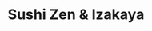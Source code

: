 ---
layout: place
title: "Sushi Zen & Izakaya"
permalink: /florida/sunny-isles-beach/sushi-zen-izakaya.html
stateAbbr: FL
stateName: Florida
cityName: Sunny Isles Beach
seo:
  name: "Sushi Zen & Izakaya"
  type: Restaurant
  links: http://www.sushizenizakaya.com/
description: "Looking for sushi in Sunny Isles Beach, Florida? Check out Sushi Zen & Izakaya for a delightful Japanese dining experience. Enjoy a variety of sushi and othe..."
place_id: ChIJqQ097eCs2YgRCI61kwalR4A
photos:
  - name: >-
      places/ChIJqQ097eCs2YgRCI61kwalR4A/photos/AeeoHcKoBlwqE7516actw44gK7cW7tpYX3bYkJqgbByUt89-6popCmpNOEYlaOKTA8W6h3T1uU6Awkb5aorW22cUOV1yWi14AnPZ4l7Lm63AmlOSQ6ibw8wJfFLEi3CcEGtALlW7UypAEYnfvAe5fWmXIP6-rFscYGA8aV5aX8zpL8jh0iIhM7CxxIRbT1z1mqNu1XfBeFVxRSdxKcY7Zox4ZXYXlmUNwGFNXHjTk5CHrDOmh8At3EY4EO9GtDZljdv4V27RuTvPnDKDc9wmsFzKOUcW-h7Ey4YU58obyhYY1g2h4WsMQydrdT_sEv2LWstCXgCjCMtjpGjzdB3LLz0juDktmX_kChRwRLkRzzuyinfW86Bdiqx_DIhP9S831ypOk92wD5WNUtHicvcEfpML7tzxdTZp_NjvFUBNj4dY8g887k6d
    widthPx: 4032
    heightPx: 3024
    authorAttributions:
      - displayName: J C (61)
        uri: https://maps.google.com/maps/contrib/104412749952095870141
        photoUri: >-
          https://lh3.googleusercontent.com/a-/ALV-UjU9XohAZXEGA0DQrVyKCIgLJGG3eQw6OTrmTTcjv-EcWMUQ9bHW5A=s100-p-k-no-mo
    flagContentUri: >-
      https://www.google.com/local/imagery/report/?cb_client=maps_api_places.places_api&image_key=!1e10!2sCIHM0ogKEICAgICEr-iU9wE&hl=en-US
    googleMapsUri: >-
      https://www.google.com/maps/place//data=!3m4!1e2!3m2!1sCIHM0ogKEICAgICEr-iU9wE!2e10!4m2!3m1!1s0x88d9ace0ed3d0da9:0x8047a50693b58e08
  - name: >-
      places/ChIJqQ097eCs2YgRCI61kwalR4A/photos/AeeoHcKYbM5xoEP5vSCAx-6CBzwd_WylzxGSCUbRPOzCgFuqGItiJbDgMU2bsoGN84RUZkHii-x9qeiB90wZS_hC-p2IM7ILowh10a724SwHxvXt0ZtlCCQFUSeiYcN3yY15pqwyvDDynAzd-D54DHatXiRtmMiKjE275tjQ_-QdmEWgliB1ZNz70Ens5htZAuHAdMI7hDhgyNaGlDVxzQzI4KUAxOnncXc5QbxE-4FLtYxFOv3TITzsNPoxJrQjrI48bXg2rq9m1GZ4xDzj-fv4rNPPCJTPTr5X95F_Gffr4uv6fw
    widthPx: 1125
    heightPx: 633
    authorAttributions:
      - displayName: Sushi Zen & Izakaya
        uri: https://maps.google.com/maps/contrib/116506255039633540017
        photoUri: >-
          https://lh3.googleusercontent.com/a-/ALV-UjWtr_RqfsEPapGM_C2kJNzIHLTdr1mJtYO8Go2MXUDHzNIth18=s100-p-k-no-mo
    flagContentUri: >-
      https://www.google.com/local/imagery/report/?cb_client=maps_api_places.places_api&image_key=!1e10!2sAF1QipOBRFzc9CsKDBZWDIWuMSRu9DwFj-q7aFzXpHu3&hl=en-US
    googleMapsUri: >-
      https://www.google.com/maps/place//data=!3m4!1e2!3m2!1sAF1QipOBRFzc9CsKDBZWDIWuMSRu9DwFj-q7aFzXpHu3!2e10!4m2!3m1!1s0x88d9ace0ed3d0da9:0x8047a50693b58e08
  - name: >-
      places/ChIJqQ097eCs2YgRCI61kwalR4A/photos/AeeoHcKiu71R4pdfjSd1VypEc-i3xeVV2YZXQvwx3Vrkwuzd7qzZH-XHiFKn_napjobeLdPuXUCr1U4lLGZuCLhA6x_kzEuQXf-voD4yf982fD9KZJePn1RysnUe9nzGfGJhLdgoR9-XgYjFh071tKVBWaoBOWo1GGz479PDvQ_rIAOCbIz35-U1eYenO67AaZqnL20QV883D0z6BMe4lDpBLeedZktwAeOkQLw8cerm15_k5LPYJlFc2dOWtW2Kq8EBBLZbg-nOrhINtBpsrYjjYOEjWt_Tbf-3_Hi3RlvxlMB6a6rOW4I78iAQwIvJx8z3Io2Ng90IEWsJRMFK48SJw-RtFqGKPKlvnA69zRMHR189WGy5P45pX0lwc20p02AXhwMQ8ylLFb9vwJNETlBPqZ9HKlSOjZ_J2gIUlgSBvX-uvg
    widthPx: 4800
    heightPx: 3600
    authorAttributions:
      - displayName: Anastasia Rosa
        uri: https://maps.google.com/maps/contrib/105893473564176051833
        photoUri: >-
          https://lh3.googleusercontent.com/a-/ALV-UjVfPTTRWfdPjE2T53cqHUt65XQVZc1yaN3gOz76oHZ1_E5x1mzF=s100-p-k-no-mo
    flagContentUri: >-
      https://www.google.com/local/imagery/report/?cb_client=maps_api_places.places_api&image_key=!1e10!2sCIHM0ogKEICAgMDQm8HxZg&hl=en-US
    googleMapsUri: >-
      https://www.google.com/maps/place//data=!3m4!1e2!3m2!1sCIHM0ogKEICAgMDQm8HxZg!2e10!4m2!3m1!1s0x88d9ace0ed3d0da9:0x8047a50693b58e08
  - name: >-
      places/ChIJqQ097eCs2YgRCI61kwalR4A/photos/AeeoHcIAgT7ucr2wzVY7NHeuEuX3yWGOlRg2XQfjixb0d5iV9YprAznRJJi_A6xwowBZ4Zn6jobmdZK1oRjEMu-3PZN-wXA10gnFe4jngEqewimKVCBqbz8VRtIad8WS0p7k8-Wrazkw7UF27NVJryV8H9lWi95lvQwk404ZHyIVrkNVJlbfzSmElokptAwj6wUfxtqrOwHJHFltj-J8ufWgKkglC96K0Yq-dUpwvW0ysoOVP9ngksNQYf0ST2SxoctkB7RLwO-L3AEuKoXpQuu6PWnF_Wl75TDuYjrZDPHbzo6y5NPo_gjrL7YpXFkVyRmChSjD9QJ0_oOOA-m62sOSQL_GI6NeK1at1HahU1_dDsJaTBeEuXvVY3bZrbsdTImqXW92W6TVA2d4_ZJJ6EWkObCbooDGUmr1by0V3vPtJw7acQ
    widthPx: 4032
    heightPx: 3024
    authorAttributions:
      - displayName: christian svensson
        uri: https://maps.google.com/maps/contrib/105078788736719548363
        photoUri: >-
          https://lh3.googleusercontent.com/a/ACg8ocLFIhnT84O4tbp6ZElyv-HIW1iYLsn0XVX-PgB3DztH340I4A=s100-p-k-no-mo
    flagContentUri: >-
      https://www.google.com/local/imagery/report/?cb_client=maps_api_places.places_api&image_key=!1e10!2sCIHM0ogKEICAgIC9vZDnXA&hl=en-US
    googleMapsUri: >-
      https://www.google.com/maps/place//data=!3m4!1e2!3m2!1sCIHM0ogKEICAgIC9vZDnXA!2e10!4m2!3m1!1s0x88d9ace0ed3d0da9:0x8047a50693b58e08
  - name: >-
      places/ChIJqQ097eCs2YgRCI61kwalR4A/photos/AeeoHcKiQ4baChMPtwNxo9fT--PeKVffPvyHsEzgFDBEHiKLSfTe3aBMljjuHqoSE28I5gr5zmr1jNnGThCLA2w8Aecc6R1BozzK8at_dGyKnScgal_l0JDPdkojYInmN98M__8LIsDyUMRDOJtw8URe-EKrmIXDxPwoZSazGgLIiCkPxqVO-RuXvnC3Dqsl2-4UAdZ0ISRHwiZNdbtQshH_kWvQ1nA2nmqfWzkqv3Bco2b9b0JRZ_rtG53LO7bJQWyceZ4x_9ZnzGzdN4MvvUlG-NYHeNQW3_PopF5eiQKgYw_UChtmNDhNe5ymWQb1h5K_ISu1DijkXk8a0UaQiYN6ciRb04Co24HUqxzDzOVa2O5N8QQusTXl2TinjUh_di9qb-DCO5qnXkuTeJlqIBy5VcBCsWG5I8cm7X1zAhkRBeVjKwo
    widthPx: 4032
    heightPx: 3024
    authorAttributions:
      - displayName: Victoria Pham
        uri: https://maps.google.com/maps/contrib/106214506096105181891
        photoUri: >-
          https://lh3.googleusercontent.com/a-/ALV-UjWqbPvh-aUb7w4bYRejLWWnO2WLW3r-g5OaB7M0leQk6CcM2am1=s100-p-k-no-mo
    flagContentUri: >-
      https://www.google.com/local/imagery/report/?cb_client=maps_api_places.places_api&image_key=!1e10!2sCIHM0ogKEICAgICzlvCK2wE&hl=en-US
    googleMapsUri: >-
      https://www.google.com/maps/place//data=!3m4!1e2!3m2!1sCIHM0ogKEICAgICzlvCK2wE!2e10!4m2!3m1!1s0x88d9ace0ed3d0da9:0x8047a50693b58e08
  - name: >-
      places/ChIJqQ097eCs2YgRCI61kwalR4A/photos/AeeoHcL4_UloSv4DxVeloMTVGpbtGzDaSGI2ECaXFN5ZSiWSoJzdsk0lnjEXnmtzSGDutdxItb3ZnvVW6OGMNwzAKWQX1HDVDadd95fE9x-Dt4o1gi8J-FoWm2VQh2Phpo6pvJdd2BITnFT89Yif69KOpdgQsKIIiqPkGkYHzwT83pr32IKhSy8mzAJr9v-gPHmk4_fBI6TwTaFmcDRwOHWkEKvh47UakU9esmT7re6YOQU2LJVwGxLkC8eTVvRlL2xyy7ct0YkmYfnNOfUSsYH7shjuIbA_hwX32-tnUziqLeP9zw
    widthPx: 3544
    heightPx: 3021
    authorAttributions:
      - displayName: Sushi Zen & Izakaya
        uri: https://maps.google.com/maps/contrib/116506255039633540017
        photoUri: >-
          https://lh3.googleusercontent.com/a-/ALV-UjWtr_RqfsEPapGM_C2kJNzIHLTdr1mJtYO8Go2MXUDHzNIth18=s100-p-k-no-mo
    flagContentUri: >-
      https://www.google.com/local/imagery/report/?cb_client=maps_api_places.places_api&image_key=!1e10!2sAF1QipP6Rvkxlg7odPul65TlU74c88odYK05viZaKylP&hl=en-US
    googleMapsUri: >-
      https://www.google.com/maps/place//data=!3m4!1e2!3m2!1sAF1QipP6Rvkxlg7odPul65TlU74c88odYK05viZaKylP!2e10!4m2!3m1!1s0x88d9ace0ed3d0da9:0x8047a50693b58e08
  - name: >-
      places/ChIJqQ097eCs2YgRCI61kwalR4A/photos/AeeoHcLgg7ku1iWfKtgHOy1huaYH1eJJmb8Kjz_fXrCpUy9zKwUIPeJC0_7_6R_W4ft_CBRFafYDmX5xKWJkmIulPw3mvgh8uLHAzRguY6ASs-u0a1JUwLrgJXSfVlws74YmqnFc1tA7fYCexSZb5naDh9TNN1cBjLqLsGLiZEnoy5Mb5tvIFRMPNtF1XJAevTGmN1k3FNBxqOE8Rx9VS7N32i8UioSFWTSVmXeaS9HCKpG9wjp9_EGoRLQEH28Op1iR9prsgst7oCAEfJjh7ZLzfpcEFQC3pQs-NBu_inGxjv9ozg
    widthPx: 3656
    heightPx: 2992
    authorAttributions:
      - displayName: Sushi Zen & Izakaya
        uri: https://maps.google.com/maps/contrib/116506255039633540017
        photoUri: >-
          https://lh3.googleusercontent.com/a-/ALV-UjWtr_RqfsEPapGM_C2kJNzIHLTdr1mJtYO8Go2MXUDHzNIth18=s100-p-k-no-mo
    flagContentUri: >-
      https://www.google.com/local/imagery/report/?cb_client=maps_api_places.places_api&image_key=!1e10!2sAF1QipNYIBcCzkL2ioUSY_jbfwGrt9nsaX_cLbjeK_Q8&hl=en-US
    googleMapsUri: >-
      https://www.google.com/maps/place//data=!3m4!1e2!3m2!1sAF1QipNYIBcCzkL2ioUSY_jbfwGrt9nsaX_cLbjeK_Q8!2e10!4m2!3m1!1s0x88d9ace0ed3d0da9:0x8047a50693b58e08
  - name: >-
      places/ChIJqQ097eCs2YgRCI61kwalR4A/photos/AeeoHcL3PJiP0ruS777TubFLNmclg29Omh___xYR9sBwR_Q14nnC4UaIp74YB_EQL6IMb8VrRIAs8KiDatyTUTiNtuRxBEfO1zAjOpzHDTwUvWYJiyCe9xQXLOOOSf9wgE-Iz5p6eyJq-zb33XBLxdahxhg781ezZYvaGt7RViLUwIxDaSOLq6zvEC1cuWIyZpJ2ySawZM2ORUdBYqw-CcLHwGBZBTyXYg41zxQJDT15ipHg-r430lzslyacXOOc4_BnlF-kRT8kwRDbo_t5FZJnJL1iKv_OB4ddjHjIcGGqzE4ZCBSWi0jwO11Fpkiy657xEJa57hvTsFX6kNrJuuD2UBadm6Us4T2A_JqL9HylAhs5_vgKuhWoW5p0dH628uWcZINVEfpSncHf_8s9rNY-67uUVUgvtEVzr1isAXT3SCF9xQ
    widthPx: 4032
    heightPx: 3024
    authorAttributions:
      - displayName: Judy Sun
        uri: https://maps.google.com/maps/contrib/112429995939500082515
        photoUri: >-
          https://lh3.googleusercontent.com/a-/ALV-UjUoEWD_fmSh8zHKXtpR41fSHNXJHFGEGkNkkSKOpKvt57F6o9Gc=s100-p-k-no-mo
    flagContentUri: >-
      https://www.google.com/local/imagery/report/?cb_client=maps_api_places.places_api&image_key=!1e10!2sCIHM0ogKEICAgIDpqY2WJg&hl=en-US
    googleMapsUri: >-
      https://www.google.com/maps/place//data=!3m4!1e2!3m2!1sCIHM0ogKEICAgIDpqY2WJg!2e10!4m2!3m1!1s0x88d9ace0ed3d0da9:0x8047a50693b58e08
  - name: >-
      places/ChIJqQ097eCs2YgRCI61kwalR4A/photos/AeeoHcK2ANzD0czqdr7udpV0h4r94r1pjwoOMeuOipy4iI1glbMukoDjea0-nQFwqo8tsbhWbCPVun163A3hE7of-e665ti_U2bANNkQRE0nFQMkF1VQHrFyxPluAO75-qkWTgFYERMWo0iK50wZGlLg6aQIHdPWK_KoFwjD2vfUjQfhi6YCmR-TDpz59shnIldqMPr10NgSQKliVgfecWECBO7-M71nC2CojKC0C0vkw0D4yGS7RvssBfJt3w-eZCK5ND5DzixGzZxh7MfBeuDEy1-Z9xWsUxmko9K5Ucf33QVA6utBH5KhF6_w-CnejqUn6I_xwpz55-lgjh6WCkbVaIWW0-k9nmgkYUZVCrwJa6DtAqk2CyYSdgmxRWh4ttSJTXeEbocfnqP1y1yJZc6WxbRgnA6KHWjgyyPhP-P4iLQD2J6N
    widthPx: 3600
    heightPx: 4800
    authorAttributions:
      - displayName: Tatsiana Nelipovich
        uri: https://maps.google.com/maps/contrib/115143997460983250624
        photoUri: >-
          https://lh3.googleusercontent.com/a-/ALV-UjV0dAthMLW-5gM_9f26A8QZ4D5jPqiJzQCxpNRNiSVcDyjRkijL=s100-p-k-no-mo
    flagContentUri: >-
      https://www.google.com/local/imagery/report/?cb_client=maps_api_places.places_api&image_key=!1e10!2sCIHM0ogKEICAgICfjqCf-QE&hl=en-US
    googleMapsUri: >-
      https://www.google.com/maps/place//data=!3m4!1e2!3m2!1sCIHM0ogKEICAgICfjqCf-QE!2e10!4m2!3m1!1s0x88d9ace0ed3d0da9:0x8047a50693b58e08
  - name: >-
      places/ChIJqQ097eCs2YgRCI61kwalR4A/photos/AeeoHcIFItmv7_SX0c4_vqr0KPEG2CiEO11S6Otj7i_5i-ZEzxY_KRhHLrisCIj1IHbGejuU-rw-JQayfl9aADVE6P_qHWo6a9mJCJbzxVNl47VY21uF5d2XfkA755MsEl9cSWg9uvPFs4knHK-gYwEMyTXSRpd5Y1PoF97S57QT_05gaKoGYODaFJ56NKDb3Ym_QHmDFLasUWH_gxDYweZiDXWX32zV-kNJlrv3RAKz-O3OTMuP6H7WHk1ndc1kzdxA7qmAIFt_Xl_YqetNXjnKrgs_skQ7teRFOyOLz_k3hWB08ZNV9pI-aVXFYIv602QH69zY416BbBQtBDHftgGxydF08ie8r7KN1CfakwBxX2dDTtj6OnSuRybc0Lpbi3we1S37OLcxxa4iWkQ0C8wuSSqLv7ZBcGxrA8BF-Dqla4voBmy3
    widthPx: 3024
    heightPx: 4032
    authorAttributions:
      - displayName: I Stark
        uri: https://maps.google.com/maps/contrib/113338648081761686009
        photoUri: >-
          https://lh3.googleusercontent.com/a-/ALV-UjUNNgtZIg-Zth9afgYY_FL2d9Nb5F5aJlQjiFmqKyqi4OLLQCKn=s100-p-k-no-mo
    flagContentUri: >-
      https://www.google.com/local/imagery/report/?cb_client=maps_api_places.places_api&image_key=!1e10!2sCIHM0ogKEICAgIDH0IeRmAE&hl=en-US
    googleMapsUri: >-
      https://www.google.com/maps/place//data=!3m4!1e2!3m2!1sCIHM0ogKEICAgIDH0IeRmAE!2e10!4m2!3m1!1s0x88d9ace0ed3d0da9:0x8047a50693b58e08
address: 18090 Collins Ave T-23, Sunny Isles Beach, FL 33160, USA
street: 18090 Collins Ave T-23
city: Sunny Isles Beach
state: FL
zip: '33160'
country: USA
neighborhood: null
latitude: '25.943305'
longitude: '-80.122470'
accessibility_options:
  wheelchairAccessibleParking: true
  wheelchairAccessibleEntrance: true
  wheelchairAccessibleRestroom: true
  wheelchairAccessibleSeating: true
business_status: OPERATIONAL
name: Sushi Zen & Izakaya
google_maps_links:
  directionsUri: >-
    https://www.google.com/maps/dir//''/data=!4m7!4m6!1m1!4e2!1m2!1m1!1s0x88d9ace0ed3d0da9:0x8047a50693b58e08!3e0
  placeUri: https://maps.google.com/?cid=9243538207867768328
  writeAReviewUri: >-
    https://www.google.com/maps/place//data=!4m3!3m2!1s0x88d9ace0ed3d0da9:0x8047a50693b58e08!12e1
  reviewsUri: >-
    https://www.google.com/maps/place//data=!4m4!3m3!1s0x88d9ace0ed3d0da9:0x8047a50693b58e08!9m1!1b1
  photosUri: >-
    https://www.google.com/maps/place//data=!4m3!3m2!1s0x88d9ace0ed3d0da9:0x8047a50693b58e08!10e5
primary_type: Sushi Restaurant
opening_hours:
  regular: null
  current: null
secondary_opening_hours:
  regular:
    weekdayDescriptions: null
    type: null
  current:
    weekdayDescriptions: null
    type: null
phone: (305) 466-4663
price_level: null
price_range: $10 &ndash; $20
rating: '4.7'
rating_count: 911
website: http://www.sushizenizakaya.com/
reviews:
  - name: >-
      places/ChIJqQ097eCs2YgRCI61kwalR4A/reviews/ChdDSUhNMG9nS0VJQ0FnSUNfMXRXdzF3RRAB
    relativePublishTimeDescription: 2 months ago
    rating: 5
    text:
      text: >-
        After yet another delayed Air Canada flight (par for the course), we
        decided to make the most of our extra time by grabbing a light meal.
        This sushi restaurant, highly rated and conveniently close to our hotel,
        seemed like the perfect spot—and it didn’t disappoint!


        From the moment we arrived, the friendly service and relaxed, clean
        atmosphere set the tone for a great dining experience.


        We started with the crab Rangoon appetizer, and Miso soup, followed by a
        refreshing Kani salad and a selection of sushi rolls: spicy tuna,
        dragon, eel jalapeño, and the Hamachi Rock and Roll. Every bite was
        fresh, flavorful, and clearly made with care. A special shoutout to the
        spice level—it had a bolder kick than we’re used to, but in the best way
        possible.


        All in all, a fantastic meal. If we’re ever in the area again, we’d
        happily return!
      languageCode: en
    originalText:
      text: >-
        After yet another delayed Air Canada flight (par for the course), we
        decided to make the most of our extra time by grabbing a light meal.
        This sushi restaurant, highly rated and conveniently close to our hotel,
        seemed like the perfect spot—and it didn’t disappoint!


        From the moment we arrived, the friendly service and relaxed, clean
        atmosphere set the tone for a great dining experience.


        We started with the crab Rangoon appetizer, and Miso soup, followed by a
        refreshing Kani salad and a selection of sushi rolls: spicy tuna,
        dragon, eel jalapeño, and the Hamachi Rock and Roll. Every bite was
        fresh, flavorful, and clearly made with care. A special shoutout to the
        spice level—it had a bolder kick than we’re used to, but in the best way
        possible.


        All in all, a fantastic meal. If we’re ever in the area again, we’d
        happily return!
      languageCode: en
    authorAttribution:
      displayName: Peter N
      uri: https://www.google.com/maps/contrib/117517943473285855656/reviews
      photoUri: >-
        https://lh3.googleusercontent.com/a-/ALV-UjUL8vQWdRmo4cy1oOPGsx1zfHENpzi8FqkO690CM-Z_Nph_3hSMxw=s128-c0x00000000-cc-rp-mo-ba5
    publishTime: '2025-01-16T00:21:39.660772Z'
    flagContentUri: >-
      https://www.google.com/local/review/rap/report?postId=ChdDSUhNMG9nS0VJQ0FnSUNfMXRXdzF3RRAB&d=17924085&t=1
    googleMapsUri: >-
      https://www.google.com/maps/reviews/data=!4m6!14m5!1m4!2m3!1sChdDSUhNMG9nS0VJQ0FnSUNfMXRXdzF3RRAB!2m1!1s0x88d9ace0ed3d0da9:0x8047a50693b58e08
  - name: >-
      places/ChIJqQ097eCs2YgRCI61kwalR4A/reviews/ChZDSUhNMG9nS0VJQ0FnTURRbThILWJ3EAE
    relativePublishTimeDescription: a month ago
    rating: 5
    text:
      text: >-
        If you’re looking for amazing sushi, this place is a must-try! Sashimi
        Mori had the freshest fish, and the Lobster Bomb Roll was absolutely
        delicious.The service is friendly and fast, and the atmosphere is great
        for a casual meal or a special night out. Highly recommend!
      languageCode: en
    originalText:
      text: >-
        If you’re looking for amazing sushi, this place is a must-try! Sashimi
        Mori had the freshest fish, and the Lobster Bomb Roll was absolutely
        delicious.The service is friendly and fast, and the atmosphere is great
        for a casual meal or a special night out. Highly recommend!
      languageCode: en
    authorAttribution:
      displayName: Anastasia Rosa
      uri: https://www.google.com/maps/contrib/105893473564176051833/reviews
      photoUri: >-
        https://lh3.googleusercontent.com/a-/ALV-UjVfPTTRWfdPjE2T53cqHUt65XQVZc1yaN3gOz76oHZ1_E5x1mzF=s128-c0x00000000-cc-rp-mo-ba4
    publishTime: '2025-03-14T13:21:52.957014Z'
    flagContentUri: >-
      https://www.google.com/local/review/rap/report?postId=ChZDSUhNMG9nS0VJQ0FnTURRbThILWJ3EAE&d=17924085&t=1
    googleMapsUri: >-
      https://www.google.com/maps/reviews/data=!4m6!14m5!1m4!2m3!1sChZDSUhNMG9nS0VJQ0FnTURRbThILWJ3EAE!2m1!1s0x88d9ace0ed3d0da9:0x8047a50693b58e08
  - name: >-
      places/ChIJqQ097eCs2YgRCI61kwalR4A/reviews/ChdDSUhNMG9nS0VJQ0FnTUN3a09TUWlnRRAB
    relativePublishTimeDescription: 4 weeks ago
    rating: 1
    text:
      text: >-
        **The Worst Tartare – Absolutely Disgusting!**


        When I visited sushi zen & izakaya , I expected to enjoy a fresh and
        high-quality tartare, but instead, I was served something that looked
        more like fish scraps. Instead of neatly diced fillet, I received a mix
        of trimmings and unknown fish parts that should never be used for this
        dish. The taste was rancid, with an unpleasant smell, as if the fish had
        been sitting out for too long. The texture was mushy, likely due to the
        poor-quality ingredients.


        It felt like the chef was trying to cut costs by using leftovers from
        the cutting board rather than proper fish fillets. Completely inedible!
        If I wanted something like this, I would have just gone to a fish market
        and asked for discarded scraps for free.


        Extremely disappointed and would not recommend this place to anyone! If
        you value your health and taste buds, stay far away from this so-called
        "delicacy."
      languageCode: en
    originalText:
      text: >-
        **The Worst Tartare – Absolutely Disgusting!**


        When I visited sushi zen & izakaya , I expected to enjoy a fresh and
        high-quality tartare, but instead, I was served something that looked
        more like fish scraps. Instead of neatly diced fillet, I received a mix
        of trimmings and unknown fish parts that should never be used for this
        dish. The taste was rancid, with an unpleasant smell, as if the fish had
        been sitting out for too long. The texture was mushy, likely due to the
        poor-quality ingredients.


        It felt like the chef was trying to cut costs by using leftovers from
        the cutting board rather than proper fish fillets. Completely inedible!
        If I wanted something like this, I would have just gone to a fish market
        and asked for discarded scraps for free.


        Extremely disappointed and would not recommend this place to anyone! If
        you value your health and taste buds, stay far away from this so-called
        "delicacy."
      languageCode: en
    authorAttribution:
      displayName: Yurii Kolomiiets
      uri: https://www.google.com/maps/contrib/100279224866742039530/reviews
      photoUri: >-
        https://lh3.googleusercontent.com/a/ACg8ocJDxqFJYRmZhZtWCPdyYvbiL3xWS4jV1iM-Zex3lyvTl9K7hQ=s128-c0x00000000-cc-rp-mo
    publishTime: '2025-03-16T01:25:47.369080Z'
    flagContentUri: >-
      https://www.google.com/local/review/rap/report?postId=ChdDSUhNMG9nS0VJQ0FnTUN3a09TUWlnRRAB&d=17924085&t=1
    googleMapsUri: >-
      https://www.google.com/maps/reviews/data=!4m6!14m5!1m4!2m3!1sChdDSUhNMG9nS0VJQ0FnTUN3a09TUWlnRRAB!2m1!1s0x88d9ace0ed3d0da9:0x8047a50693b58e08
  - name: >-
      places/ChIJqQ097eCs2YgRCI61kwalR4A/reviews/ChZDSUhNMG9nS0VJQ0FnSURmb3FfSGRREAE
    relativePublishTimeDescription: 3 months ago
    rating: 5
    text:
      text: >-
        The sushi is very fresh, tasty and with very good combos. Octopus and
        conch salads are delicious and different . Beer is at a very reasonable
        price. Mauricio our Server, was outstanding!!!
      languageCode: en
    originalText:
      text: >-
        The sushi is very fresh, tasty and with very good combos. Octopus and
        conch salads are delicious and different . Beer is at a very reasonable
        price. Mauricio our Server, was outstanding!!!
      languageCode: en
    authorAttribution:
      displayName: Gabriela yenderrozos
      uri: https://www.google.com/maps/contrib/101403199238452368584/reviews
      photoUri: >-
        https://lh3.googleusercontent.com/a/ACg8ocIbVX-MtJzf5z4visehXwNpcKi2nbg3A4OPK4vQQu6Jo0Z9VQ=s128-c0x00000000-cc-rp-mo
    publishTime: '2025-01-05T02:32:53.986074Z'
    flagContentUri: >-
      https://www.google.com/local/review/rap/report?postId=ChZDSUhNMG9nS0VJQ0FnSURmb3FfSGRREAE&d=17924085&t=1
    googleMapsUri: >-
      https://www.google.com/maps/reviews/data=!4m6!14m5!1m4!2m3!1sChZDSUhNMG9nS0VJQ0FnSURmb3FfSGRREAE!2m1!1s0x88d9ace0ed3d0da9:0x8047a50693b58e08
  - name: >-
      places/ChIJqQ097eCs2YgRCI61kwalR4A/reviews/ChZDSUhNMG9nS0VJQ0FnSUNYOUw3NWV3EAE
    relativePublishTimeDescription: 6 months ago
    rating: 5
    text:
      text: >-
        This was a great Japanese & Thai restaurant! Everything we ordered
        tasted delicious and came out quick. We ordered the trio crispy rice,
        pork & kimchi appetizer, scallop bomb, zen sushi roll, chicken pad Thai,
        & red curry chicken.

        Highly recommend the zen sushi roll & pad Thai! They were the best.

        I would come back for sure!
      languageCode: en
    originalText:
      text: >-
        This was a great Japanese & Thai restaurant! Everything we ordered
        tasted delicious and came out quick. We ordered the trio crispy rice,
        pork & kimchi appetizer, scallop bomb, zen sushi roll, chicken pad Thai,
        & red curry chicken.

        Highly recommend the zen sushi roll & pad Thai! They were the best.

        I would come back for sure!
      languageCode: en
    authorAttribution:
      displayName: Nala B
      uri: https://www.google.com/maps/contrib/103434011791854999191/reviews
      photoUri: >-
        https://lh3.googleusercontent.com/a/ACg8ocLZIb2I4pbkqtJecNdukhpfXoHBeCRcyAIeQ4fZLniAibrdSmM=s128-c0x00000000-cc-rp-mo
    publishTime: '2024-10-13T18:53:28.201955Z'
    flagContentUri: >-
      https://www.google.com/local/review/rap/report?postId=ChZDSUhNMG9nS0VJQ0FnSUNYOUw3NWV3EAE&d=17924085&t=1
    googleMapsUri: >-
      https://www.google.com/maps/reviews/data=!4m6!14m5!1m4!2m3!1sChZDSUhNMG9nS0VJQ0FnSUNYOUw3NWV3EAE!2m1!1s0x88d9ace0ed3d0da9:0x8047a50693b58e08
parking_options:
  freeParkingLot: true
payment_options:
  acceptsCreditCards: true
  acceptsDebitCards: true
  acceptsCashOnly: false
  acceptsNfc: true
allow_dogs: null
curbside_pickup: null
delivery: true
dine_in: true
good_for_children: true
good_for_groups: true
good_for_sports: null
live_music: false
menu_for_children: null
outdoor_seating: true
reservable: true
restroom: true
serves_beer: true
serves_breakfast: null
serves_brunch: false
serves_cocktails: null
serves_coffee: null
serves_dinner: true
serves_dessert: true
serves_lunch: true
serves_vegetarian_food: true
serves_wine: true
takeout: true
summary: null

---
